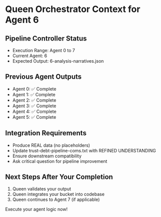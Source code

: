 
# Queen Orchestrator Context for Agent 6

## Pipeline Controller Status
- Execution Range: Agent 0 to 7
- Current Agent: 6
- Expected Output: 6-analysis-narratives.json

## Previous Agent Outputs
- Agent 0: ✅ Complete 
- Agent 1: ✅ Complete 
- Agent 2: ✅ Complete 
- Agent 3: ✅ Complete 
- Agent 4: ✅ Complete 
- Agent 5: ✅ Complete 

## Integration Requirements
- Produce REAL data (no placeholders)
- Update trust-debt-pipeline-coms.txt with REFINED UNDERSTANDING
- Ensure downstream compatibility
- Ask critical question for pipeline improvement

## Next Steps After Your Completion
1. Queen validates your output
2. Queen integrates your bucket into codebase
3. Queen continues to Agent 7 (if applicable)

Execute your agent logic now!
